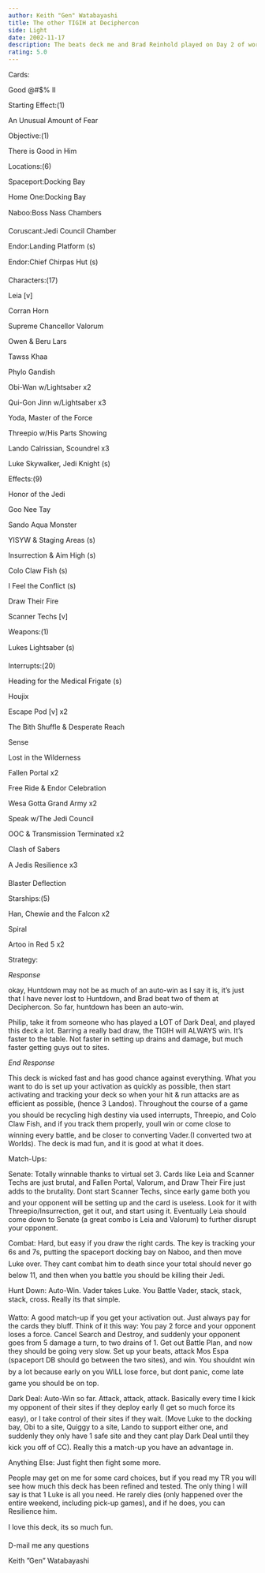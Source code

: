 ```yaml
---
author: Keith "Gen" Watabayashi
title: The other TIGIH at Deciphercon
side: Light
date: 2002-11-17
description: The beats deck me and Brad Reinhold played on Day 2 of worlds. Read the my TR to see how it did.
rating: 5.0
---
```

Cards: 

Good @#$% II
Starting Effect:(1)
An Unusual Amount of Fear

Objective:(1)
There is Good in Him

Locations:(6)
Spaceport:Docking Bay
Home One:Docking Bay
Naboo:Boss Nass Chambers
Coruscant:Jedi Council Chamber
Endor:Landing Platform (s)
Endor:Chief Chirpas Hut (s)

Characters:(17)
Leia [v]
Corran Horn
Supreme Chancellor Valorum
Owen & Beru Lars
Tawss Khaa
Phylo Gandish
Obi-Wan w/Lightsaber x2
Qui-Gon Jinn w/Lightsaber x3
Yoda, Master of the Force
Threepio w/His Parts Showing
Lando Calrissian, Scoundrel x3
Luke Skywalker, Jedi Knight (s)

Effects:(9)
Honor of the Jedi
Goo Nee Tay  
Sando Aqua Monster
YISYW & Staging Areas (s)
Insurrection & Aim High (s)
Colo Claw Fish (s)
I Feel  the Conflict (s)
Draw Their Fire
Scanner Techs [v]

Weapons:(1)
Lukes Lightsaber (s)

Interrupts:(20)
Heading for the Medical Frigate (s)
Houjix
Escape Pod [v] x2
The Bith Shuffle & Desperate Reach
Sense
Lost in the Wilderness
Fallen Portal x2
Free Ride & Endor Celebration
Wesa Gotta Grand Army x2
Speak w/The Jedi Council 
OOC & Transmission Terminated x2
Clash of Sabers
A Jedis Resilience x3
Blaster Deflection

Starships:(5)
Han, Chewie and the Falcon x2
Spiral
Artoo in Red 5 x2 

Strategy: 

*Response*

okay, Huntdown may not be as much of an auto-win as I say it is, it’s just that I have never lost to Huntdown, and Brad beat two of them at Deciphercon. So far, huntdown has been an auto-win.

Philip, take it from someone who has played a LOT of Dark Deal, and played this deck a lot. Barring a really bad draw, the TIGIH will ALWAYS win. It’s faster to the table. Not faster in setting up drains and damage, but much faster getting guys out to sites.

*End Response*

This deck is wicked fast and has good chance against everything. What you want to do is set up your activation as quickly as possible, then start activating and tracking your deck so when your hit & run attacks are as efficient as possible, (hence 3 Landos). Throughout the course of a game you should be recycling high destiny via used interrupts,  Threepio, and Colo Claw Fish, and if you track them properly, youll win or come close to winning every battle, and be closer to converting Vader.(I converted two at Worlds). The deck is mad fun, and it is good at what it does. 

Match-Ups:

Senate: Totally winnable thanks to virtual set 3. Cards like Leia and Scanner Techs are just brutal, and Fallen Portal, Valorum, and Draw Their Fire just adds to the brutality. Dont start Scanner Techs, since early game both you and your opponent will be setting up and the card is useless. Look for it with Threepio/Insurrection, get it out, and start using it. Eventually Leia should come down to Senate (a great combo is Leia and Valorum) to further disrupt your opponent. 

Combat: Hard, but easy if you draw the right cards. The key is tracking your 6s and 7s, putting the spaceport docking bay on Naboo, and then move Luke over. They cant combat him to death since your total should never go below 11, and then when you battle you should be killing their Jedi.

Hunt Down: Auto-Win. Vader takes Luke. You Battle Vader, stack, stack, stack, cross. Really its that simple.

Watto: A good match-up if you get your activation out. Just always pay for the cards they bluff. Think of it this way: You pay 2 force and your opponent loses a force. Cancel Search and Destroy, and  suddenly your opponent goes from 5 damage a turn, to two drains of 1. Get out Battle Plan, and now they should be going very slow. Set up your beats, attack Mos Espa (spaceport DB should go between the two sites), and win. You shouldnt win by a lot because early on you WILL lose force,  but dont panic, come late game you should be on top.

Dark Deal: Auto-Win so far. Attack, attack, attack. Basically every time I kick my opponent of their sites if they deploy early (I get so much force its easy), or I take control of their sites if they wait. (Move Luke to the docking bay, Obi to a site, Quiggy to a site, Lando to support either one, and suddenly they only have 1 safe site and they cant play Dark Deal until they kick you off of CC). Really this a match-up you have an advantage in.

Anything Else: Just fight then fight some more.


People may get on me for some card choices, but if you read  my TR you will see how much this deck has been refined and tested. The only thing I will say is that 1 Luke is all you need. He rarely dies (only happened over the entire weekend, including pick-up games), and if he does, you can Resilience him.

I love this deck, its so much fun.

D-mail me any questions

Keith ”Gen” Watabayashi  